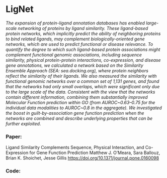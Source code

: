 # LigNet

*The expansion of protein-ligand annotation databases has enabled large-scale networking of proteins by ligand similarity. These ligand-based protein networks, which implicitly predict the ability of neighboring proteins to bind related ligands, may complement biologically-oriented gene networks, which are used to predict functional or disease relevance. To quantify the degree to which such ligand-based protein associations might complement functional genomic associations, including sequence similarity, physical protein-protein interactions, co-expression, and disease gene annotations, we calculated a network based on the Similarity Ensemble Approach (SEA: sea.docking.org), where protein neighbors reflect the similarity of their ligands. We also measured the similarity with functional genomic networks over a common set of 1,131 genes, and found that the networks had only small overlaps, which were significant only due to the large scale of the data. Consistent with the view that the networks contain different information, combining them substantially improved Molecular Function prediction within GO (from AUROC~0.63–0.75 for the individual data modalities to AUROC~0.8 in the aggregate). We investigated the boost in guilt-by-association gene function prediction when the networks are combined and describe underlying properties that can be further exploited.*

### Paper: 
Ligand Similarity Complements Sequence, Physical Interaction, and Co-Expression for Gene Function Prediction
Matthew J. O’Meara, Sara Ballouz, Brian K. Shoichet, Jesse Gillis
https://doi.org/10.1371/journal.pone.0160098


### Code: 
